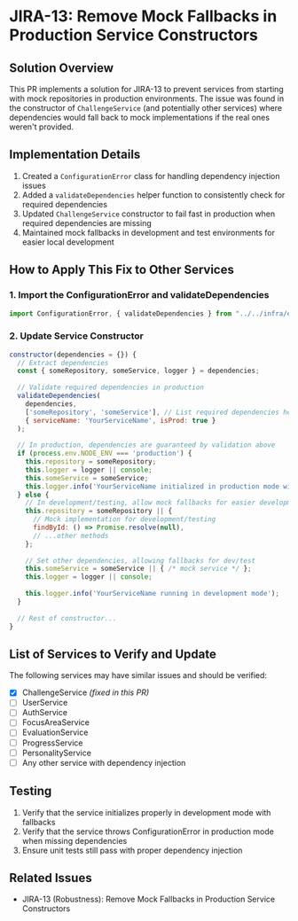 # JIRA-13: Remove Mock Fallbacks in Production Service Constructors

## Solution Overview

This PR implements a solution for JIRA-13 to prevent services from starting with mock repositories in production environments. The issue was found in the constructor of `ChallengeService` (and potentially other services) where dependencies would fall back to mock implementations if the real ones weren't provided.

## Implementation Details

1. Created a `ConfigurationError` class for handling dependency injection issues
2. Added a `validateDependencies` helper function to consistently check for required dependencies
3. Updated `ChallengeService` constructor to fail fast in production when required dependencies are missing
4. Maintained mock fallbacks in development and test environments for easier local development

## How to Apply This Fix to Other Services

### 1. Import the ConfigurationError and validateDependencies

```javascript
import ConfigurationError, { validateDependencies } from "../../infra/errors/ConfigurationError.js";
```

### 2. Update Service Constructor

```javascript
constructor(dependencies = {}) {
  // Extract dependencies
  const { someRepository, someService, logger } = dependencies;
  
  // Validate required dependencies in production
  validateDependencies(
    dependencies,
    ['someRepository', 'someService'], // List required dependencies here
    { serviceName: 'YourServiceName', isProd: true }
  );
  
  // In production, dependencies are guaranteed by validation above
  if (process.env.NODE_ENV === 'production') {
    this.repository = someRepository;
    this.logger = logger || console;
    this.someService = someService;
    this.logger.info('YourServiceName initialized in production mode with real dependencies');
  } else {
    // In development/testing, allow mock fallbacks for easier development
    this.repository = someRepository || {
      // Mock implementation for development/testing
      findById: () => Promise.resolve(null),
      // ...other methods
    };
    
    // Set other dependencies, allowing fallbacks for dev/test
    this.someService = someService || { /* mock service */ };
    this.logger = logger || console;
    
    this.logger.info('YourServiceName running in development mode');
  }
  
  // Rest of constructor...
}
```

## List of Services to Verify and Update

The following services may have similar issues and should be verified:

- [x] ChallengeService *(fixed in this PR)*
- [ ] UserService
- [ ] AuthService
- [ ] FocusAreaService
- [ ] EvaluationService
- [ ] ProgressService
- [ ] PersonalityService
- [ ] Any other service with dependency injection

## Testing

1. Verify that the service initializes properly in development mode with fallbacks
2. Verify that the service throws ConfigurationError in production mode when missing dependencies
3. Ensure unit tests still pass with proper dependency injection

## Related Issues

- JIRA-13 (Robustness): Remove Mock Fallbacks in Production Service Constructors 